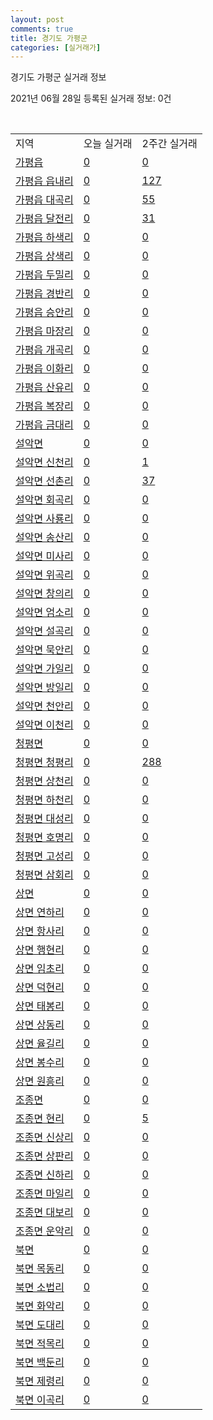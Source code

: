 ```yaml
---
layout: post
comments: true
title: 경기도 가평군
categories: [실거래가]
---
```


경기도 가평군 실거래 정보

2021년 06월 28일 등록된 실거래 정보: 0건

<script type="text/javascript">
  google.charts.load('current', {'packages':['corechart']});
  google.charts.setOnLoadCallback(drawChart);

  function drawChart() {
    var data = google.visualization.arrayToDataTable([['거래일', '매매', '전월세', '전매'], ['20-06', 2, 0, 0], ['20-07', 21, 15, 3], ['20-08', 21, 12, 1], ['20-09', 23, 11, 0], ['20-10', 23, 22, 0], ['20-11', 24, 18, 1], ['20-12', 23, 10, 1], ['21-01', 31, 15, 8], ['21-02', 36, 19, 16], ['21-03', 42, 19, 10], ['21-04', 25, 11, 6], ['21-05', 25, 12, 6], ['21-06', 23, 3, 6]]);

    var options = {
      title: '최근 유형별 거래량 추이',
      legend: { position: 'bottom' }
    };

    var chart = new google.visualization.LineChart(document.getElementById('columnchart_material'));
    chart.draw(data, (options));
  }
</script>

<div id="columnchart_material" style="width: 100%; margin-left: -35px"></div>
<br>
<table class="sortable">
  <tr>
    <td>지역</td>
    <td>오늘 실거래</td>
    <td>2주간 실거래</td>
  </tr>

  
  <tr class="item">
    <td><a href="4182025000.html">가평읍</a></td>
    <td><a href="4182025000.html">0</a></td>
    <td><a href="4182025000.html">0</a></td>
  </tr>
    

  <tr class="item">
    <td><a href="4182025021.html">가평읍 읍내리</a></td>
    <td><a href="4182025021.html">0</a></td>
    <td><a href="4182025021.html">127</a></td>
  </tr>
    

  <tr class="item">
    <td><a href="4182025022.html">가평읍 대곡리</a></td>
    <td><a href="4182025022.html">0</a></td>
    <td><a href="4182025022.html">55</a></td>
  </tr>
    

  <tr class="item">
    <td><a href="4182025023.html">가평읍 달전리</a></td>
    <td><a href="4182025023.html">0</a></td>
    <td><a href="4182025023.html">31</a></td>
  </tr>
    

  <tr class="item">
    <td><a href="4182025024.html">가평읍 하색리</a></td>
    <td><a href="4182025024.html">0</a></td>
    <td><a href="4182025024.html">0</a></td>
  </tr>
    

  <tr class="item">
    <td><a href="4182025025.html">가평읍 상색리</a></td>
    <td><a href="4182025025.html">0</a></td>
    <td><a href="4182025025.html">0</a></td>
  </tr>
    

  <tr class="item">
    <td><a href="4182025026.html">가평읍 두밀리</a></td>
    <td><a href="4182025026.html">0</a></td>
    <td><a href="4182025026.html">0</a></td>
  </tr>
    

  <tr class="item">
    <td><a href="4182025027.html">가평읍 경반리</a></td>
    <td><a href="4182025027.html">0</a></td>
    <td><a href="4182025027.html">0</a></td>
  </tr>
    

  <tr class="item">
    <td><a href="4182025028.html">가평읍 승안리</a></td>
    <td><a href="4182025028.html">0</a></td>
    <td><a href="4182025028.html">0</a></td>
  </tr>
    

  <tr class="item">
    <td><a href="4182025029.html">가평읍 마장리</a></td>
    <td><a href="4182025029.html">0</a></td>
    <td><a href="4182025029.html">0</a></td>
  </tr>
    

  <tr class="item">
    <td><a href="4182025030.html">가평읍 개곡리</a></td>
    <td><a href="4182025030.html">0</a></td>
    <td><a href="4182025030.html">0</a></td>
  </tr>
    

  <tr class="item">
    <td><a href="4182025031.html">가평읍 이화리</a></td>
    <td><a href="4182025031.html">0</a></td>
    <td><a href="4182025031.html">0</a></td>
  </tr>
    

  <tr class="item">
    <td><a href="4182025032.html">가평읍 산유리</a></td>
    <td><a href="4182025032.html">0</a></td>
    <td><a href="4182025032.html">0</a></td>
  </tr>
    

  <tr class="item">
    <td><a href="4182025033.html">가평읍 복장리</a></td>
    <td><a href="4182025033.html">0</a></td>
    <td><a href="4182025033.html">0</a></td>
  </tr>
    

  <tr class="item">
    <td><a href="4182025034.html">가평읍 금대리</a></td>
    <td><a href="4182025034.html">0</a></td>
    <td><a href="4182025034.html">0</a></td>
  </tr>
    

  <tr class="item">
    <td><a href="4182031000.html">설악면</a></td>
    <td><a href="4182031000.html">0</a></td>
    <td><a href="4182031000.html">0</a></td>
  </tr>
    

  <tr class="item">
    <td><a href="4182031021.html">설악면 신천리</a></td>
    <td><a href="4182031021.html">0</a></td>
    <td><a href="4182031021.html">1</a></td>
  </tr>
    

  <tr class="item">
    <td><a href="4182031022.html">설악면 선촌리</a></td>
    <td><a href="4182031022.html">0</a></td>
    <td><a href="4182031022.html">37</a></td>
  </tr>
    

  <tr class="item">
    <td><a href="4182031023.html">설악면 회곡리</a></td>
    <td><a href="4182031023.html">0</a></td>
    <td><a href="4182031023.html">0</a></td>
  </tr>
    

  <tr class="item">
    <td><a href="4182031024.html">설악면 사룡리</a></td>
    <td><a href="4182031024.html">0</a></td>
    <td><a href="4182031024.html">0</a></td>
  </tr>
    

  <tr class="item">
    <td><a href="4182031025.html">설악면 송산리</a></td>
    <td><a href="4182031025.html">0</a></td>
    <td><a href="4182031025.html">0</a></td>
  </tr>
    

  <tr class="item">
    <td><a href="4182031026.html">설악면 미사리</a></td>
    <td><a href="4182031026.html">0</a></td>
    <td><a href="4182031026.html">0</a></td>
  </tr>
    

  <tr class="item">
    <td><a href="4182031027.html">설악면 위곡리</a></td>
    <td><a href="4182031027.html">0</a></td>
    <td><a href="4182031027.html">0</a></td>
  </tr>
    

  <tr class="item">
    <td><a href="4182031028.html">설악면 창의리</a></td>
    <td><a href="4182031028.html">0</a></td>
    <td><a href="4182031028.html">0</a></td>
  </tr>
    

  <tr class="item">
    <td><a href="4182031029.html">설악면 엄소리</a></td>
    <td><a href="4182031029.html">0</a></td>
    <td><a href="4182031029.html">0</a></td>
  </tr>
    

  <tr class="item">
    <td><a href="4182031030.html">설악면 설곡리</a></td>
    <td><a href="4182031030.html">0</a></td>
    <td><a href="4182031030.html">0</a></td>
  </tr>
    

  <tr class="item">
    <td><a href="4182031031.html">설악면 묵안리</a></td>
    <td><a href="4182031031.html">0</a></td>
    <td><a href="4182031031.html">0</a></td>
  </tr>
    

  <tr class="item">
    <td><a href="4182031032.html">설악면 가일리</a></td>
    <td><a href="4182031032.html">0</a></td>
    <td><a href="4182031032.html">0</a></td>
  </tr>
    

  <tr class="item">
    <td><a href="4182031033.html">설악면 방일리</a></td>
    <td><a href="4182031033.html">0</a></td>
    <td><a href="4182031033.html">0</a></td>
  </tr>
    

  <tr class="item">
    <td><a href="4182031034.html">설악면 천안리</a></td>
    <td><a href="4182031034.html">0</a></td>
    <td><a href="4182031034.html">0</a></td>
  </tr>
    

  <tr class="item">
    <td><a href="4182031035.html">설악면 이천리</a></td>
    <td><a href="4182031035.html">0</a></td>
    <td><a href="4182031035.html">0</a></td>
  </tr>
    

  <tr class="item">
    <td><a href="4182032500.html">청평면</a></td>
    <td><a href="4182032500.html">0</a></td>
    <td><a href="4182032500.html">0</a></td>
  </tr>
    

  <tr class="item">
    <td><a href="4182032521.html">청평면 청평리</a></td>
    <td><a href="4182032521.html">0</a></td>
    <td><a href="4182032521.html">288</a></td>
  </tr>
    

  <tr class="item">
    <td><a href="4182032522.html">청평면 상천리</a></td>
    <td><a href="4182032522.html">0</a></td>
    <td><a href="4182032522.html">0</a></td>
  </tr>
    

  <tr class="item">
    <td><a href="4182032523.html">청평면 하천리</a></td>
    <td><a href="4182032523.html">0</a></td>
    <td><a href="4182032523.html">0</a></td>
  </tr>
    

  <tr class="item">
    <td><a href="4182032524.html">청평면 대성리</a></td>
    <td><a href="4182032524.html">0</a></td>
    <td><a href="4182032524.html">0</a></td>
  </tr>
    

  <tr class="item">
    <td><a href="4182032525.html">청평면 호명리</a></td>
    <td><a href="4182032525.html">0</a></td>
    <td><a href="4182032525.html">0</a></td>
  </tr>
    

  <tr class="item">
    <td><a href="4182032526.html">청평면 고성리</a></td>
    <td><a href="4182032526.html">0</a></td>
    <td><a href="4182032526.html">0</a></td>
  </tr>
    

  <tr class="item">
    <td><a href="4182032527.html">청평면 삼회리</a></td>
    <td><a href="4182032527.html">0</a></td>
    <td><a href="4182032527.html">0</a></td>
  </tr>
    

  <tr class="item">
    <td><a href="4182033000.html">상면</a></td>
    <td><a href="4182033000.html">0</a></td>
    <td><a href="4182033000.html">0</a></td>
  </tr>
    

  <tr class="item">
    <td><a href="4182033021.html">상면 연하리</a></td>
    <td><a href="4182033021.html">0</a></td>
    <td><a href="4182033021.html">0</a></td>
  </tr>
    

  <tr class="item">
    <td><a href="4182033022.html">상면 항사리</a></td>
    <td><a href="4182033022.html">0</a></td>
    <td><a href="4182033022.html">0</a></td>
  </tr>
    

  <tr class="item">
    <td><a href="4182033023.html">상면 행현리</a></td>
    <td><a href="4182033023.html">0</a></td>
    <td><a href="4182033023.html">0</a></td>
  </tr>
    

  <tr class="item">
    <td><a href="4182033024.html">상면 임초리</a></td>
    <td><a href="4182033024.html">0</a></td>
    <td><a href="4182033024.html">0</a></td>
  </tr>
    

  <tr class="item">
    <td><a href="4182033025.html">상면 덕현리</a></td>
    <td><a href="4182033025.html">0</a></td>
    <td><a href="4182033025.html">0</a></td>
  </tr>
    

  <tr class="item">
    <td><a href="4182033026.html">상면 태봉리</a></td>
    <td><a href="4182033026.html">0</a></td>
    <td><a href="4182033026.html">0</a></td>
  </tr>
    

  <tr class="item">
    <td><a href="4182033027.html">상면 상동리</a></td>
    <td><a href="4182033027.html">0</a></td>
    <td><a href="4182033027.html">0</a></td>
  </tr>
    

  <tr class="item">
    <td><a href="4182033028.html">상면 율길리</a></td>
    <td><a href="4182033028.html">0</a></td>
    <td><a href="4182033028.html">0</a></td>
  </tr>
    

  <tr class="item">
    <td><a href="4182033029.html">상면 봉수리</a></td>
    <td><a href="4182033029.html">0</a></td>
    <td><a href="4182033029.html">0</a></td>
  </tr>
    

  <tr class="item">
    <td><a href="4182033030.html">상면 원흥리</a></td>
    <td><a href="4182033030.html">0</a></td>
    <td><a href="4182033030.html">0</a></td>
  </tr>
    

  <tr class="item">
    <td><a href="4182034500.html">조종면</a></td>
    <td><a href="4182034500.html">0</a></td>
    <td><a href="4182034500.html">0</a></td>
  </tr>
    

  <tr class="item">
    <td><a href="4182034521.html">조종면 현리</a></td>
    <td><a href="4182034521.html">0</a></td>
    <td><a href="4182034521.html">5</a></td>
  </tr>
    

  <tr class="item">
    <td><a href="4182034522.html">조종면 신상리</a></td>
    <td><a href="4182034522.html">0</a></td>
    <td><a href="4182034522.html">0</a></td>
  </tr>
    

  <tr class="item">
    <td><a href="4182034524.html">조종면 상판리</a></td>
    <td><a href="4182034524.html">0</a></td>
    <td><a href="4182034524.html">0</a></td>
  </tr>
    

  <tr class="item">
    <td><a href="4182034525.html">조종면 신하리</a></td>
    <td><a href="4182034525.html">0</a></td>
    <td><a href="4182034525.html">0</a></td>
  </tr>
    

  <tr class="item">
    <td><a href="4182034526.html">조종면 마일리</a></td>
    <td><a href="4182034526.html">0</a></td>
    <td><a href="4182034526.html">0</a></td>
  </tr>
    

  <tr class="item">
    <td><a href="4182034527.html">조종면 대보리</a></td>
    <td><a href="4182034527.html">0</a></td>
    <td><a href="4182034527.html">0</a></td>
  </tr>
    

  <tr class="item">
    <td><a href="4182034528.html">조종면 운악리</a></td>
    <td><a href="4182034528.html">0</a></td>
    <td><a href="4182034528.html">0</a></td>
  </tr>
    

  <tr class="item">
    <td><a href="4182035000.html">북면</a></td>
    <td><a href="4182035000.html">0</a></td>
    <td><a href="4182035000.html">0</a></td>
  </tr>
    

  <tr class="item">
    <td><a href="4182035021.html">북면 목동리</a></td>
    <td><a href="4182035021.html">0</a></td>
    <td><a href="4182035021.html">0</a></td>
  </tr>
    

  <tr class="item">
    <td><a href="4182035022.html">북면 소법리</a></td>
    <td><a href="4182035022.html">0</a></td>
    <td><a href="4182035022.html">0</a></td>
  </tr>
    

  <tr class="item">
    <td><a href="4182035023.html">북면 화악리</a></td>
    <td><a href="4182035023.html">0</a></td>
    <td><a href="4182035023.html">0</a></td>
  </tr>
    

  <tr class="item">
    <td><a href="4182035024.html">북면 도대리</a></td>
    <td><a href="4182035024.html">0</a></td>
    <td><a href="4182035024.html">0</a></td>
  </tr>
    

  <tr class="item">
    <td><a href="4182035025.html">북면 적목리</a></td>
    <td><a href="4182035025.html">0</a></td>
    <td><a href="4182035025.html">0</a></td>
  </tr>
    

  <tr class="item">
    <td><a href="4182035026.html">북면 백둔리</a></td>
    <td><a href="4182035026.html">0</a></td>
    <td><a href="4182035026.html">0</a></td>
  </tr>
    

  <tr class="item">
    <td><a href="4182035027.html">북면 제령리</a></td>
    <td><a href="4182035027.html">0</a></td>
    <td><a href="4182035027.html">0</a></td>
  </tr>
    

  <tr class="item">
    <td><a href="4182035028.html">북면 이곡리</a></td>
    <td><a href="4182035028.html">0</a></td>
    <td><a href="4182035028.html">0</a></td>
  </tr>
    


</table>


    